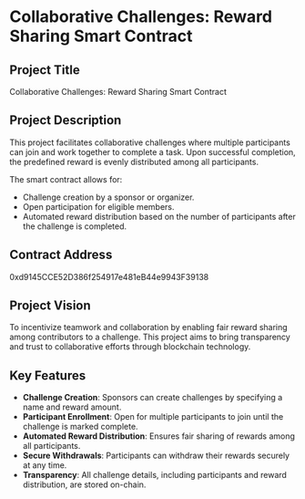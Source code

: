 # Collaborative Challenges: Reward Sharing Smart Contract

## Project Title
Collaborative Challenges: Reward Sharing Smart Contract

## Project Description
This project facilitates collaborative challenges where multiple participants can join and work together to complete a task. Upon successful completion, the predefined reward is evenly distributed among all participants.

The smart contract allows for:
- Challenge creation by a sponsor or organizer.
- Open participation for eligible members.
- Automated reward distribution based on the number of participants after the challenge is completed.

## Contract Address
0xd9145CCE52D386f254917e481eB44e9943F39138

## Project Vision
To incentivize teamwork and collaboration by enabling fair reward sharing among contributors to a challenge. This project aims to bring transparency and trust to collaborative efforts through blockchain technology.

## Key Features
- **Challenge Creation**: Sponsors can create challenges by specifying a name and reward amount.
- **Participant Enrollment**: Open for multiple participants to join until the challenge is marked complete.
- **Automated Reward Distribution**: Ensures fair sharing of rewards among all participants.
- **Secure Withdrawals**: Participants can withdraw their rewards securely at any time.
- **Transparency**: All challenge details, including participants and reward distribution, are stored on-chain.



